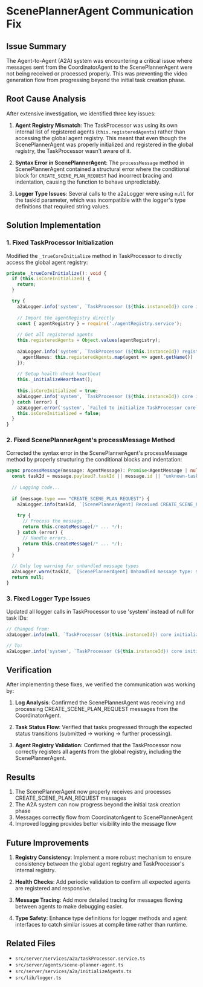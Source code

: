 # ScenePlannerAgent Communication Fix

## Issue Summary

The Agent-to-Agent (A2A) system was encountering a critical issue where messages sent from the CoordinatorAgent to the ScenePlannerAgent were not being received or processed properly. This was preventing the video generation flow from progressing beyond the initial task creation phase.

## Root Cause Analysis

After extensive investigation, we identified three key issues:

1. **Agent Registry Mismatch**: The TaskProcessor was using its own internal list of registered agents (`this.registeredAgents`) rather than accessing the global agent registry. This meant that even though the ScenePlannerAgent was properly initialized and registered in the global registry, the TaskProcessor wasn't aware of it.

2. **Syntax Error in ScenePlannerAgent**: The `processMessage` method in ScenePlannerAgent contained a structural error where the conditional block for `CREATE_SCENE_PLAN_REQUEST` had incorrect bracing and indentation, causing the function to behave unpredictably.

3. **Logger Type Issues**: Several calls to the a2aLogger were using `null` for the taskId parameter, which was incompatible with the logger's type definitions that required string values.

## Solution Implementation

### 1. Fixed TaskProcessor Initialization

Modified the `_trueCoreInitialize` method in TaskProcessor to directly access the global agent registry:

```typescript
private _trueCoreInitialize(): void {
  if (this.isCoreInitialized) {
    return;
  }

  try {
    a2aLogger.info('system', `TaskProcessor (${this.instanceId}) core initialization starting`);
    
    // Import the agentRegistry directly
    const { agentRegistry } = require('./agentRegistry.service');
    
    // Get all registered agents
    this.registeredAgents = Object.values(agentRegistry);
    
    a2aLogger.info('system', `TaskProcessor (${this.instanceId}) registered ${this.registeredAgents.length} agents:`, {
      agentNames: this.registeredAgents.map(agent => agent.getName())
    });
    
    // Setup health check heartbeat
    this._initializeHeartbeat();
    
    this.isCoreInitialized = true;
    a2aLogger.info('system', `TaskProcessor (${this.instanceId}) core initialization complete`);
  } catch (error) {
    a2aLogger.error('system', `Failed to initialize TaskProcessor core`, error);
    this.isCoreInitialized = false;
  }
}
```

### 2. Fixed ScenePlannerAgent's processMessage Method

Corrected the syntax error in the ScenePlannerAgent's processMessage method by properly structuring the conditional blocks and indentation:

```typescript
async processMessage(message: AgentMessage): Promise<AgentMessage | null> {
  const taskId = message.payload?.taskId || message.id || "unknown-task";
  
  // Logging code...
  
  if (message.type === "CREATE_SCENE_PLAN_REQUEST") {
    a2aLogger.info(taskId, `[ScenePlannerAgent] Received CREATE_SCENE_PLAN_REQUEST. Beginning processing.`, { messageId: message.id });
    
    try {
      // Process the message...
      return this.createMessage(/* ... */);
    } catch (error) {
      // Handle errors...
      return this.createMessage(/* ... */);
    }
  }
  
  // Only log warning for unhandled message types
  a2aLogger.warn(taskId, `[ScenePlannerAgent] Unhandled message type: ${message.type}`);
  return null;
}
```

### 3. Fixed Logger Type Issues

Updated all logger calls in TaskProcessor to use 'system' instead of null for task IDs:

```typescript
// Changed from:
a2aLogger.info(null, `TaskProcessor (${this.instanceId}) core initialization starting`);

// To:
a2aLogger.info('system', `TaskProcessor (${this.instanceId}) core initialization starting`);
```

## Verification

After implementing these fixes, we verified the communication was working by:

1. **Log Analysis**: Confirmed the ScenePlannerAgent was receiving and processing CREATE_SCENE_PLAN_REQUEST messages from the CoordinatorAgent.

2. **Task Status Flow**: Verified that tasks progressed through the expected status transitions (submitted -> working -> further processing).

3. **Agent Registry Validation**: Confirmed that the TaskProcessor now correctly registers all agents from the global registry, including the ScenePlannerAgent.

## Results

1. The ScenePlannerAgent now properly receives and processes CREATE_SCENE_PLAN_REQUEST messages
2. The A2A system can now progress beyond the initial task creation phase
3. Messages correctly flow from CoordinatorAgent to ScenePlannerAgent
4. Improved logging provides better visibility into the message flow

## Future Improvements

1. **Registry Consistency**: Implement a more robust mechanism to ensure consistency between the global agent registry and TaskProcessor's internal registry.

2. **Health Checks**: Add periodic validation to confirm all expected agents are registered and responsive.

3. **Message Tracing**: Add more detailed tracing for messages flowing between agents to make debugging easier.

4. **Type Safety**: Enhance type definitions for logger methods and agent interfaces to catch similar issues at compile time rather than runtime.

## Related Files

- `src/server/services/a2a/taskProcessor.service.ts`
- `src/server/agents/scene-planner-agent.ts`
- `src/server/services/a2a/initializeAgents.ts`
- `src/lib/logger.ts` 